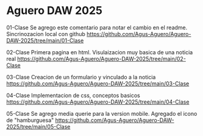 # Aguero DAW 2025
01-Clase
Se agrego este comentario para notar el cambio en el readme. Sincrinozacion local con github
https://github.com/Agus-Aguero/Aguero-DAW-2025/tree/main/01-Clase

02-Clase
Primera pagina en html. Visulaizacion muy basica de una noticia real
https://github.com/Agus-Aguero/Aguero-DAW-2025/tree/main/02-Clase

03-Clase
Creacion de un formulario y vinculado a la noticia
https://github.com/Agus-Aguero/Aguero-DAW-2025/tree/main/03-Clase

04-Clase
Implementacion de css, conceptos basicos
https://github.com/Agus-Aguero/Aguero-DAW-2025/tree/main/04-Clase

05-Clase
Se agrego media querie para la version mobile. Agregado el icono de "hamburguesa"
https://github.com/Agus-Aguero/Aguero-DAW-2025/tree/main/05-Clase

